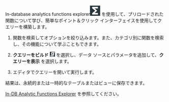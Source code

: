 In-database analytics functions explorer![SQLエディタ アイコン](Images/vxh1684731330989.svg) を使用して、プリロードされた関数について学び、簡単なポイント＆クリック インターフェイスを使用してクエリーを構築します。

1.  関数を検索してオプションを絞り込みます。また、カテゴリ別に関数を検索し、その機能について学ぶこともできます。


1.  **クエリーをビルド** ![ビルド クエリー アイコン](Images/nsa1692141328702.png) を選択し、データ ソースとパラメータを追加して、**クエリーを表示** を選択します。


1.  エディタでクエリーを開いて実行します。


結果は、永続的または一時的なテーブルまたはビューに保存できます。

[In-DB Analytic Functions Explorer](https://docs.teradata.com/access/sources/dita/topic?dita:topicPath=vot1684158652679.dita&utm_source=console&utm_medium=iph) を参照してください。

